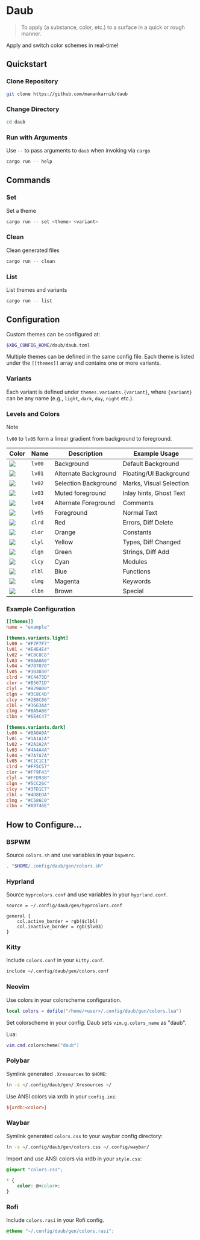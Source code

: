 # Daub

> To apply (a substance, color, etc.) to a surface in a quick or rough manner.

Apply and switch color schemes in real-time!

## Quickstart

### Clone Repository

```sh
git clone https://github.com/manankarnik/daub
```

### Change Directory

```sh
cd daub
```

### Run with Arguments

Use `--` to pass arguments to `daub` when invoking via `cargo`

```sh
cargo run -- help
```

## Commands

### Set

Set a theme

```sh
cargo run -- set <theme> <variant>
```

### Clean

Clean generated files

```sh
cargo run -- clean
```

### List

List themes and variants

```sh
cargo run -- list
```

## Configuration

Custom themes can be configured at:

```sh
$XDG_CONFIG_HOME/daub/daub.toml
```

Multiple themes can be defined in the same config file. Each theme is listed under the `[[themes]]` array and contains one or more variants.

### Variants

Each variant is defined under `themes.variants.{variant}`, where `{variant}` can be any name (e.g., `light`, `dark`, `day`, `night` etc.).

### Levels and Colors

> [!Note]  
> `lv00` to `lv05` form a linear gradient from background to foreground.

| Color                                              | Name   | Description          | Example Usage           |
| -------------------------------------------------- | ------ | -------------------- | ----------------------- |
| ![](https://placehold.co/30/0A0A0A/0A0A0A/?text=.) | `lv00` | Background           | Default Background      |
| ![](https://placehold.co/30/1A1A1A/1A1A1A/?text=.) | `lv01` | Alternate Background | Floating/UI Background  |
| ![](https://placehold.co/30/2A2A2A/2A2A2A/?text=.) | `lv02` | Selection Background | Marks, Visual Selection |
| ![](https://placehold.co/30/4A4A4A/4A4A4A/?text=.) | `lv03` | Muted foreground     | Inlay hints, Ghost Text |
| ![](https://placehold.co/30/7A7A7A/7A7A7A/?text=.) | `lv04` | Alternate Foreground | Comments                |
| ![](https://placehold.co/30/C1C1C1/C1C1C1/?text=.) | `lv05` | Foreground           | Normal Text             |
| ![](https://placehold.co/30/FF5C57/FF5C57/?text=.) | `clrd` | Red                  | Errors, Diff Delete     |
| ![](https://placehold.co/30/FF9F43/FF9F43/?text=.) | `clor` | Orange               | Constants               |
| ![](https://placehold.co/30/FFD93B/FFD93B/?text=.) | `clyl` | Yellow               | Types, Diff Changed     |
| ![](https://placehold.co/30/5CC26C/5CC26C/?text=.) | `clgn` | Green                | Strings, Diff Add       |
| ![](https://placehold.co/30/3FD1C7/3FD1C7/?text=.) | `clcy` | Cyan                 | Modules                 |
| ![](https://placehold.co/30/4D8EDA/4D8EDA/?text=.) | `clbl` | Blue                 | Functions               |
| ![](https://placehold.co/30/C586C0/C586C0/?text=.) | `clmg` | Magenta              | Keywords                |
| ![](https://placehold.co/30/A9746E/A9746E/?text=.) | `clbn` | Brown                | Special                 |

### Example Configuration

```toml
[[themes]]
name = "example"

[themes.variants.light]
lv00 = "#F7F7F7"
lv01 = "#E4E4E4"
lv02 = "#C8C8C8"
lv03 = "#A0A0A0"
lv04 = "#707070"
lv05 = "#303030"
clrd = "#C4473D"
clor = "#B5671D"
clyl = "#B29A00"
clgn = "#3C8C4D"
clcy = "#2B8C86"
clbl = "#3663AA"
clmg = "#8A5A86"
clbn = "#6E4C47"

[themes.variants.dark]
lv00 = "#0A0A0A"
lv01 = "#1A1A1A"
lv02 = "#2A2A2A"
lv03 = "#4A4A4A"
lv04 = "#7A7A7A"
lv05 = "#C1C1C1"
clrd = "#FF5C57"
clor = "#FF9F43"
clyl = "#FFD93B"
clgn = "#5CC26C"
clcy = "#3FD1C7"
clbl = "#4D8EDA"
clmg = "#C586C0"
clbn = "#A9746E"
```

## How to Configure...

### BSPWM

Source `colors.sh` and use variables in your `bspwmrc`.

```sh
. "$HOME/.config/daub/gen/colors.sh"
```

### Hyprland

Source `hyprcolors.conf` and use variables in your `hyprland.conf`.

```hyprlang
source = ~/.config/daub/gen/hyprcolors.conf

general {
    col.active_border = rgb($clbl)
    col.inactive_border = rgb($lv03)
}
```

### Kitty

Include `colors.conf` in your `kitty.conf`.

```sh
include ~/.config/daub/gen/colors.conf
```

### Neovim

Use colors in your colorscheme configuration.

```lua
local colors = dofile("/home/<user>/.config/daub/gen/colors.lua")
```

Set colorscheme in your config. Daub sets `vim.g.colors_name` as "daub".

Lua:

```lua
vim.cmd.colorscheme("daub")
```

### Polybar

Symlink generated `.Xresources` to `$HOME`:

```sh
ln -s ~/.config/daub/gen/.Xresources ~/
```

Use ANSI colors via xrdb in your `config.ini`:

```ini
${xrdb:<color>}
```

### Waybar

Symlink generated `colors.css` to your waybar config directory:

```sh
ln -s ~/.config/daub/gen/colors.css ~/.config/waybar/
```

Import and use ANSI colors via xrdb in your `style.css`:

```css
@import "colors.css";

* {
    color: @<color>;
}
```

### Rofi

Include `colors.rasi` in your Rofi config.

```css
@theme "~/.config/daub/gen/colors.rasi";
```
